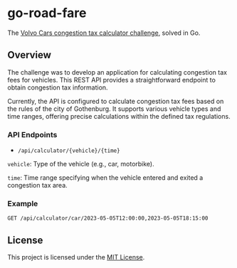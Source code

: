 # go-road-fare

The [Volvo Cars congestion tax calculator challenge](https://github.com/volvo-cars/congestion-tax-calculator/blob/main/ASSIGNMENT.md), solved in Go.

## Overview

The challenge was to develop an application for calculating congestion tax fees for vehicles. This REST API provides a straightforward endpoint to obtain congestion tax information.

Currently, the API is configured to calculate congestion tax fees based on the rules of the city of Gothenburg. It supports various vehicle types and time ranges, offering precise calculations within the defined tax regulations.

### API Endpoints

- `/api/calculator/{vehicle}/{time}`

`vehicle`: Type of the vehicle (e.g., car, motorbike).

`time`: Time range specifying when the vehicle entered and exited a congestion tax area.

### Example

`GET /api/calculator/car/2023-05-05T12:00:00,2023-05-05T18:15:00`

## License

This project is licensed under the [MIT License](LICENSE).
